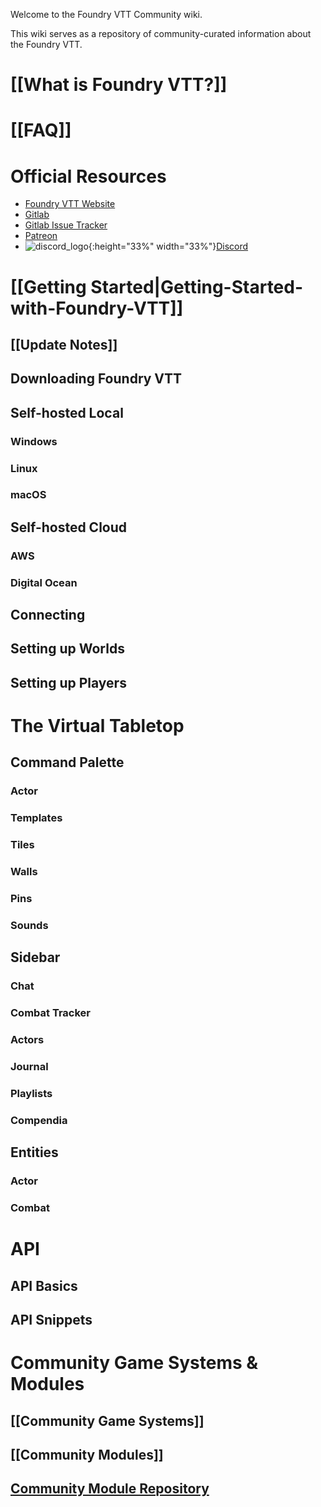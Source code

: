 Welcome to the Foundry VTT Community wiki.

This wiki serves as a repository of community-curated information about the Foundry VTT.

# [[What is Foundry VTT?]]

# [[FAQ]]

# Official Resources
* [Foundry VTT Website](http://foundryvtt.com/)
* [Gitlab](https://gitlab.com/foundrynet)
* [Gitlab Issue Tracker](https://gitlab.com/foundrynet/foundryvtt/-/boards?milestone_title=No+Milestone&)
* [Patreon](https://www.patreon.com/foundryvtt/overview)
* ![discord_logo](https://discordapp.com/assets/2c21aeda16de354ba5334551a883b481.png){:height="33%" width="33%"}[Discord](https://discordapp.com/invite/DDBZUDf)

# [[Getting Started|Getting-Started-with-Foundry-VTT]]

## [[Update Notes]]

## Downloading Foundry VTT

## Self-hosted Local

### Windows

### Linux

### macOS

## Self-hosted Cloud

### AWS

### Digital Ocean

## Connecting

## Setting up Worlds

## Setting up Players

# The Virtual Tabletop

## Command Palette

### Actor

### Templates

### Tiles

### Walls

### Pins

### Sounds

## Sidebar

### Chat

### Combat Tracker

### Actors

### Journal

### Playlists

### Compendia

## Entities

### Actor

### Combat

# API

## API Basics

## API Snippets

# Community Game Systems & Modules
## [[Community Game Systems]]
## [[Community Modules]]
## [Community Module Repository](https://github.com/foundry-vtt-community/modules)
